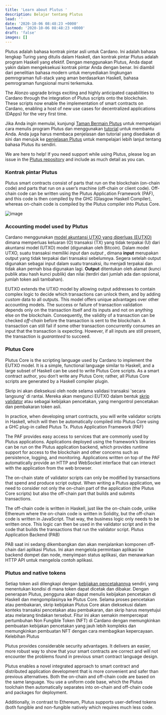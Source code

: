 ```yaml
---
title: 'Learn about Plutus '
description: Belajar tentang Plutus
lead: ''
date: '2020-10-06 08:48:23 +0000'
lastmod: '2020-10-06 08:48:23 +0000'
draft: 'false'
images: []
---
```


Plutus adalah bahasa kontrak pintar asli untuk Cardano. Ini adalah bahasa lengkap Turing yang ditulis dalam Haskell, dan kontrak pintar Plutus adalah program Haskell yang efektif. Dengan menggunakan Plutus, Anda dapat yakin dalam mengeksekusi kontrak pintar Anda dengan benar. Ini diambil dari penelitian bahasa modern untuk menyediakan lingkungan pemrograman full-stack yang aman berdasarkan Haskell, bahasa pemrograman fungsional murni terkemuka.

The Alonzo upgrade brings exciting and highly anticipated capabilities to Cardano through the integration of Plutus scripts onto the blockchain. These scripts now enable the implementation of smart contracts on Cardano, enabling a host of new use cases for decentralized applications (DApps) for the very first time.

Jika Anda ingin memulai, kunjungi [Taman Bermain Plutus](https://playground.plutus.iohkdev.io/) untuk mempelajari cara menulis program Plutus dan menggunakan [tutorial](https://plutus-apps.readthedocs.io/en/latest/) untuk membantu Anda. Anda juga harus membaca penjelasan dan tutorial yang disediakan di sini dan merujuk ke [penjelasan Plutus](https://plutus-apps.readthedocs.io/en/latest/plutus/explanations/index.html) untuk mempelajari lebih lanjut tentang bahasa Plutus itu sendiri.

We are here to help! If you need support while using Plutus, please log an issue in the [Plutus repository](https://github.com/input-output-hk/plutus) and include as much detail as you can.

### Kontrak pintar Plutus

Plutus smart contracts consist of parts that run on the blockchain (on-chain code) and parts that run on a user’s machine (off-chain or client code). Off-chain code can be written using the Plutus Application Framework (PAF), and this code is then compiled by the GHC (Glasgow Haskell Compiler), whereas on-chain code is compiled by the Plutus compiler into Plutus Core.

![image](https://docs.cardano.org/static/6c366861cbc7f599ed30a07969dd1cf1/a6d66/Plutus_arch.png)

### Accounting model used by Plutus

Cardano menggunakan [model akuntansi UTXO yang diperluas (EUTXO)](https://docs.cardano.org/plutus/eutxo-explainer) dimana memperluas keluaran (O) transaksi (TX) yang tidak terpakai (U) dari akuntansi model (UTXO) model (digunakan oleh Bitcoin). Dalam model UTXO, suatu transaksi memiliki *input* dan *output* , dimana **input** merupakan output yang tidak terpakai dari transaksi sebelumnya. Segera setelah output digunakan sebagai input dalam suatu transaksi, itu menjadi terpakai dan tidak akan pernah bisa digunakan lagi. **Output** ditentukan oleh alamat (kunci publik atau hash kunci publik) dan nilai (terdiri dari jumlah ada dan opsional, jumlah token asli tambahan).

EUTXO extends the UTXO model by allowing output addresses to contain complex logic to decide which transactions can unlock them, and by adding *custom* data to all outputs. This model offers unique advantages over other accounting models. The success or failure of transaction validation depends only on the transaction itself and its inputs and not on anything else on the blockchain. Consequently, the validity of a transaction can be checked *off-chain* before the transaction is sent to the blockchain. A transaction can still fail if some other transaction concurrently consumes an input that the transaction is expecting. However, if all inputs are still present, the transaction is *guaranteed* to succeed.

### Plutus Core

Plutus Core is the scripting language used by Cardano to implement the EUTXO model. It is a simple, functional language similar to Haskell, and a large subset of Haskell can be used to write Plutus Core scripts. As a smart contract author, you don’t write any Plutus Core; rather, all Plutus Core scripts are generated by a Haskell compiler plugin.

Skrip ini akan dieksekusi oleh node selama validasi transaksi 'secara langsung' di rantai. Mereka akan mengunci EUTXO dalam bentuk [skrip validator](https://docs.cardano.org/plutus/Plutus-validator-scripts) atau sebagai kebijakan pencetakan, yang mengontrol pencetakan dan pembakaran token asli.

In practice, when developing smart contracts, you will write validator scripts in Haskell, which will then be automatically compiled into Plutus Core using a GHC plug-in called Plutus Tx. Plutus Application Framework (PAF)

The PAF provides easy access to services that are commonly used by Plutus applications. Applications deployed using the framework’s libraries can be run on the Plutus application backend, which provides runtime support for access to the blockchain and other concerns such as persistence, logging, and monitoring. Applications written on top of the PAF automatically provide an HTTP and WebSocket interface that can interact with the application from the web browser.

The on-chain state of validator scripts can only be modified by transactions that spend and produce script output. When writing a Plutus application, we need to consider not only the on-chain part of the application (the Plutus Core scripts) but also the off-chain part that builds and submits transactions.

The off-chain code is written in Haskell, just like the on-chain code, unlike Ethereum where the on-chain code is written in Solidity, but the off-chain code is written in JavaScript. That way, the business logic only needs to be written once. This logic can then be used in the validator script and in the code that builds the transactions that run the validator script. Plutus Application Backend (PAB)

PAB saat ini sedang dikembangkan dan akan menjalankan komponen off-chain dari aplikasi Plutus. Ini akan mengelola permintaan aplikasi ke backend dompet dan node, menyimpan status aplikasi, dan menawarkan HTTP API untuk mengelola contoh aplikasi.

### Plutus and native tokens

Setiap token asli dilengkapi dengan [kebijakan pencetakannya](https://github.com/input-output-hk/cardano-documentation/blob/staging/content/07-native-tokens/01-learn.mdx#minting-policy) sendiri, yang menentukan kondisi di mana token dapat dicetak dan dibakar. Dengan penerapan Plutus, pengguna akan dapat menulis kebijakan pencetakan di Haskell dan mengompilasinya ke Plutus Core. Selama proses pencetakan atau pembakaran, skrip kebijakan Plutus Core akan dieksekusi dalam konteks transaksi pencetakan atau pembakaran, dan skrip harus menyetujui atau melarang tindakan tersebut. Fitur ini akan semakin mempercepat pertumbuhan Non Fungible Token (NFT) di Cardano dengan memungkinkan pembuatan kebijakan pencetakan yang jauh lebih kompleks dan memungkinkan pembuatan NFT dengan cara membagikan kepercayaan. Kelebihan Plutus

Plutus provides considerable security advantages. It delivers an easier, more robust way to show that your smart contracts are correct and will not encounter the problems found in previous smart contract language design.

Plutus enables a novel integrated approach to smart contract and distributed application development that is more convenient and safer than previous alternatives. Both the on-chain and off-chain code are based on the same language. You use a uniform code base, which the Plutus toolchain then automatically separates into on-chain and off-chain code and packages for deployment.

Additionally, in contrast to Ethereum, Plutus supports user-defined tokens (both fungible and non-fungible natively which requires much less code.
